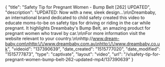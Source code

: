 {
    "title": "Safety Tip for Pregnant Women - Bump Belt [262] UPDATED",
    "description": "UPDATED: Now with a new, sleek design...\n\nDreambaby, an international brand dedicated to child safety created this video to educate moms-to-be on safety tips for driving or riding in the car while pregnant. It highlights Dreambaby's Bump Belt, an amazing product for pregnant women who travel by car.\n\nFor more information visit the website relevant to your country.\n\nhttp:\/\/www.dream-baby.com\nhttp:\/\/www.dreambaby.com.au\nhttp:\/\/www.dreambaby.co.uk",
    "videoid": "137390639",
    "date_created": "1515777020",
    "date_modified": "1515777873",
    "type": "captivate",
    "layout": "video",
    "url": "\/v\/safety-tip-for-pregnant-women-bump-belt-262-updated-mp4\/137390639"
}
